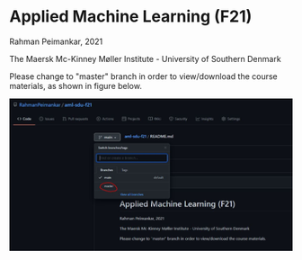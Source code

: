 # Applied Machine Learning (F21)

Rahman Peimankar, 2021 

The Maersk Mc-Kinney Møller Institute - University of Southern Denmark  

Please change to "master" branch in order to view/download the course materials, as shown in figure below.

![](master-screenshot.JPG)
